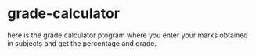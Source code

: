 # grade-calculator
here is the grade calculator ptogram where you enter your marks obtained in subjects and get the percentage and grade.
